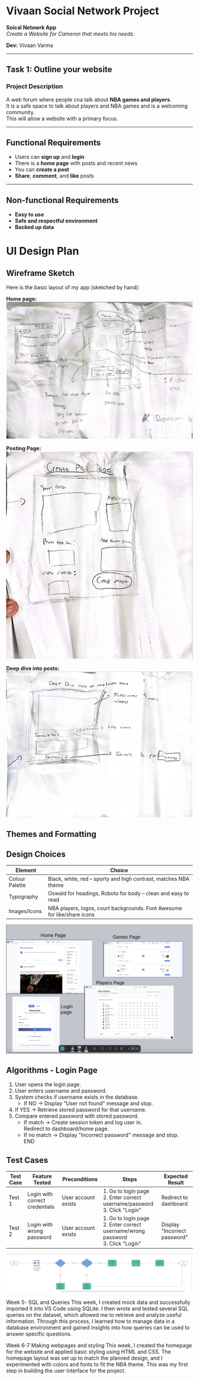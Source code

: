 # Vivaan Social Network Project

**Soical Netowrk App**  
_Create a Website for Cameron that meets his needs._

**Dev:** Vivaan Varma

---

## Task 1: Outline your website

### Project Description

A web forum where people cna talk about **NBA games and players**.  
It is a safe space to talk about players and NBA games and is a welcoming community.  
This will allow a website with a primary focus.

---

## Functional Requirements

- Users can **sign up** and **login**
- There is a **home page** with posts and recent news
- You can **create a post**
- **Share**, **comment**, and **like** posts

---

## Non-functional Requirements

- **Easy to use**
- **Safe and respectful environment**
- **Backed up data**

# UI Design Plan

## Wireframe Sketch

Here is the basic layout of my app (sketched by hand):

**Home page:**  
![Wireframe Sketch](images/wireframe1.png)

**Posting Page:**  
![Wireframe Sketch](images/wireframe2.png)

**Deep dive into posts:**  
![Wireframe Sketch](images/wireframe3.png)

## Themes and Formatting

## Design Choices

| Element         | Choice                                                                 |
|----------------|------------------------------------------------------------------------|
| Colour Palette | Black, white, red – sporty and high contrast, matches NBA theme        |
| Typography     | Oswald for headings, Roboto for body – clean and easy to read          |
| Images/Icons   | NBA players, logos, court backgrounds. Font Awesome for like/share icons |

![Figma Wireframe](images/figmawire1.png)

## Algorithms - Login Page

1. User opens the login page.
2. User enters username and password.
3. System checks if username exists in the database.
   - If NO → Display "User not found" message and stop.
4. If YES → Retrieve stored password for that username.
5. Compare entered password with stored password.
   - If match → Create session token and log user in.  
     Redirect to dashboard/home page.
   - If no match → Display "Incorrect password" message and stop.  
END

## Test Cases

| Test Case  | Feature Tested | Preconditions | Steps | Expected Result |
|--------------|---------------|---------------|-------|-----------------|
| Test 1 | Login with correct credentials | User account exists | 1. Go to login page<br>2. Enter correct username/password<br>3. Click "Login" | Redirect to dashboard |
| Test 2 | Login with wrong password | User account exists | 1. Go to login page<br>2. Enter correct username/wrong password<br>3. Click "Login" | Display "Incorrect password" |

<img src="images/flowchart3.png" alt="Login Flowchart" width="800"/>


Week 5- SQL and Queries
This week, I created mock data and successfully imported it into VS Code using SQLite. I then wrote and tested several SQL queries on the dataset, which allowed me to retrieve and analyze useful information. Through this process, I learned how to manage data in a database environment and gained insights into how queries can be used to answer specific questions.

Week 6-7 Making webpages and styling
This week, I created the homepage for the website and applied basic styling using HTML and CSS. The homepage layout was set up to match the planned design, and I experimented with colors and fonts to fit the NBA theme. This was my first step in building the user interface for the project.
